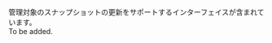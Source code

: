 <Namespace Name="Microsoft.Azure.Management.Compute.Fluent.Snapshot.Update">
  <Docs>
    <summary>管理対象のスナップショットの更新をサポートするインターフェイスが含まれています。</summary> 
    <remarks>To be added.</remarks>
  </Docs>
</Namespace>
